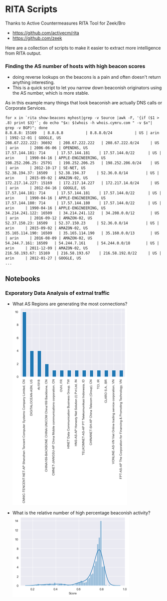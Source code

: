 # RITA Scripts
Thanks to Active Countermeasures RITA Tool for Zeek/Bro

- https://github.com/activecm/rita
- https://github.com/zeek


 Here are a collection of scripts to make it easier to extract more intelligence from RITA output.


### Finding the AS number of hosts with high beacon scores
- doing reverse lookups on the beacons is a pain and often doesn't return anything interesting. 
- This is a quick script to let you narrow down beaconish originators using the AS number, which is more stable.

As in this example many things that look beaconish are actually DNS calls or Corporate Services. 


```
for x in `rita show-beacons myhost|grep -v Source |awk -F, '{if ($1 > .8) print $3}'`; do echo "$x: $(whois -h whois.cymru.com " -v $x"| grep -v BGP)"; done
8.8.8.8: 15169   | 8.8.8.8          | 8.8.8.0/24          | US | arin     | 1992-12-01 | GOOGLE, US
208.67.222.222: 36692   | 208.67.222.222   | 208.67.222.0/24     | US | arin     | 2006-06-06 | OPENDNS, US
17.57.144.181: 714     | 17.57.144.181    | 17.57.144.0/22      | US | arin     | 1990-04-16 | APPLE-ENGINEERING, US
198.252.206.25: 25791   | 198.252.206.25   | 198.252.206.0/24    | US | arin     | 2012-10-17 | SE-NET, US
52.38.194.37: 16509   | 52.38.194.37     | 52.36.0.0/14        | US | arin     | 2015-09-02 | AMAZON-02, US
172.217.14.227: 15169   | 172.217.14.227   | 172.217.14.0/24     | US | arin     | 2012-04-16 | GOOGLE, US
17.57.144.181: 714     | 17.57.144.181    | 17.57.144.0/22      | US | arin     | 1990-04-16 | APPLE-ENGINEERING, US
17.57.144.180: 714     | 17.57.144.180    | 17.57.144.0/22      | US | arin     | 1990-04-16 | APPLE-ENGINEERING, US
34.214.241.122: 16509   | 34.214.241.122   | 34.208.0.0/12       | US | arin     | 2016-09-12 | AMAZON-02, US
52.37.150.23: 16509   | 52.37.150.23     | 52.36.0.0/14        | US | arin     | 2015-09-02 | AMAZON-02, US
35.165.114.190: 16509   | 35.165.114.190   | 35.160.0.0/13       | US | arin     | 2016-08-09 | AMAZON-02, US
54.244.7.161: 16509   | 54.244.7.161     | 54.244.0.0/18       | US | arin     | 2011-12-09 | AMAZON-02, US
216.58.193.67: 15169   | 216.58.193.67    | 216.58.192.0/22     | US | arin     | 2012-01-27 | GOOGLE, US
...
```

## Notebooks
### Exporatory Data Analysis of extrnal traffic

- What AS Regions are generating the most connections?  
![as connections by country](as_connections_by_country.png)

- What is the relative number of high percentage beaconish activity?  
![beaconality histogram](high_beacon_traffic_histogram.png)
